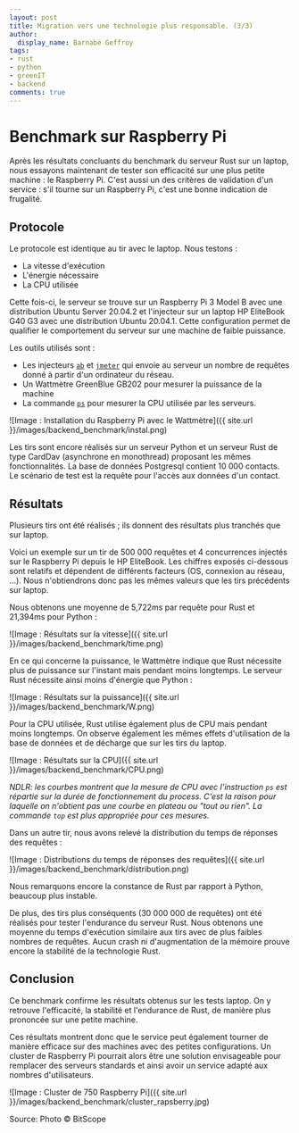 ```yaml
---
layout: post
title: Migration vers une technologie plus responsable. (3/3)
author:
  display_name: Barnabé Geffroy
tags:
- rust
- python
- greenIT
- backend
comments: true
---
```



# Benchmark sur Raspberry Pi

Après les résultats concluants du benchmark du serveur Rust sur un laptop, nous essayons maintenant de tester son efficacité sur une plus petite machine : le Raspberry Pi. C'est aussi un des critères de validation d'un service : s'il tourne sur un Raspberry Pi, c'est une bonne indication de frugalité.

## Protocole

Le protocole est identique au tir avec le laptop. Nous testons :
* La vitesse d'exécution
* L'énergie nécessaire
* La CPU utilisée

Cette fois-ci, le serveur se trouve sur un Raspberry Pi 3 Model B avec une distribution Ubuntu Server 20.04.2 et l'injecteur sur un laptop HP EliteBook G40 G3 avec une distribution Ubuntu 20.04.1. Cette configuration permet de qualifier le comportement du serveur sur une machine de faible puissance.

Les outils utilisés sont :

* Les injecteurs [`ab`](https://httpd.apache.org/docs/2.4/fr/programs/ab.HTTP) et [`jmeter`](https://jmeter.apache.org/) qui envoie au serveur un nombre de requêtes donné à partir d'un ordinateur du réseau.
* Un Wattmètre GreenBlue GB202 pour mesurer la puissance de la machine
* La commande [`ps`](https://man7.org/linux/man-pages/man1/ps.1.HTTP) pour mesurer la CPU utilisée par les serveurs.

![Image : Installation du Raspberry Pi avec le Wattmètre]({{ site.url }}/images/backend_benchmark/instal.png)

Les tirs sont encore réalisés sur un serveur Python et un serveur Rust de type CardDav (asynchrone en monothread) proposant les mêmes fonctionnalités. La base de données Postgresql contient 10 000 contacts. Le scénario de test est la requête pour l'accès aux données d'un contact.

## Résultats

Plusieurs tirs ont été réalisés ; ils donnent des résultats plus tranchés que sur laptop.

Voici un exemple sur un tir de 500 000 requêtes et 4 concurrences injectés sur le Raspberry Pi depuis le HP EliteBook. Les chiffres exposés ci-dessous sont relatifs et dépendent de différents facteurs (OS, connexion au réseau, ...). Nous n'obtiendrons donc pas les mêmes valeurs que les tirs précédents sur laptop.

Nous obtenons une moyenne de 5,722ms par requête pour Rust et 21,394ms pour Python :

![Image : Résultats sur la vitesse]({{ site.url }}/images/backend_benchmark/time.png)

En ce qui concerne la puissance, le Wattmètre indique que Rust nécessite plus de puissance sur l'instant mais pendant moins longtemps. Le serveur Rust nécessite ainsi moins d'énergie que Python :

![Image : Résultats sur la puissance]({{ site.url }}/images/backend_benchmark/W.png)

Pour la CPU utilisée, Rust utilise également plus de CPU mais pendant moins longtemps. On observe également les mêmes effets d'utilisation de la base de données et de décharge que sur les tirs du laptop.

![Image : Résultats sur la CPU]({{ site.url }}/images/backend_benchmark/CPU.png)

*NDLR: les courbes montrent que la mesure de CPU avec l'instruction `ps` est répartie sur la durée de fonctionnement du process. C'est la raison pour laquelle on n'obtient pas une courbe en plateau ou "tout ou rien". La commande `top` est plus appropriée pour ces mesures.*

Dans un autre tir, nous avons relevé la distribution du temps de réponses des requêtes :

![Image : Distributions du temps de réponses des requêtes]({{ site.url }}/images/backend_benchmark/distribution.png)

Nous remarquons encore la constance de Rust par rapport à Python, beaucoup plus instable.

De plus, des tirs plus conséquents (30 000 000 de requêtes) ont été réalisés pour tester l'endurance du serveur Rust. Nous obtenons une moyenne du temps d'exécution similaire aux tirs avec de plus faibles nombres de requêtes. Aucun crash ni d'augmentation de la mémoire prouve encore la stabilité de la technologie Rust.


## Conclusion

Ce benchmark confirme les résultats obtenus sur les tests laptop. On y retrouve l'efficacité, la stabilité et l'endurance de Rust, de manière plus prononcée sur une petite machine.

Ces résultats montrent donc que le service peut également tourner de manière efficace sur des machines avec des petites configurations. Un cluster de Raspberry Pi pourrait alors être une solution envisageable pour remplacer des serveurs standards et ainsi avoir un service adapté aux nombres d'utilisateurs.

![Image : Cluster de 750 Raspberry Pi]({{ site.url }}/images/backend_benchmark/cluster_rapsberry.jpg)

Source: Photo © BitScope
